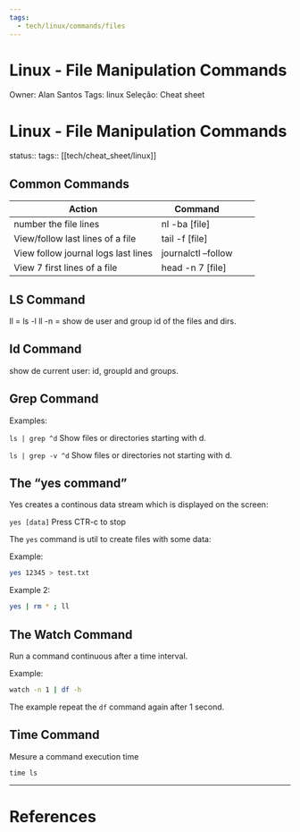 ```yaml
---
tags:
  - tech/linux/commands/files
---
```



# Linux - File Manipulation Commands

Owner: Alan Santos
Tags: linux
Seleção: Cheat sheet

# Linux - File Manipulation Commands

status:: tags:: [[tech/cheat_sheet/linux]]

## Common Commands

| Action | Command |  |  |
| --- | --- | --- | --- |
| number the file lines | nl -ba [file] |  |  |
| View/follow last lines of a file | tail -f [file] |  |  |
| View follow journal logs last lines | journalctl –follow |  |  |
| View 7 first lines of a file | head -n 7 [file] |  |  |

## LS Command

ll = ls -l 
ll -n = show de user and group id of the files and dirs.

## Id Command

show de current user: id, groupId and groups.

## Grep Command

Examples:

`ls | grep ^d` Show files or directories starting with d.

`ls | grep -v ^d` Show files or directories not starting with d.

## The “yes command”

Yes creates a continous data stream which is displayed on the screen:

`yes [data]` Press CTR-c to stop

The `yes` command is util to create files with some data:

Example:

```bash
yes 12345 > test.txt
```

Example 2:

```bash
yes | rm * ; ll
```

## The Watch Command

Run a command continuous after a time interval.

Example:

```bash
watch -n 1 | df -h
```

The example repeat the `df` command again after 1 second.

## Time Command

Mesure a command execution time

```
time ls
```

---

# References